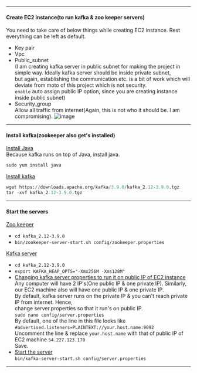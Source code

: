 --------------------------------------------------------------------------------------------------------------------------------
#### Create EC2 instance(to run kafka & zoo keeper servers)
You need to take care of below things while creating EC2 instance. Rest everything can be left as default.</br>
- Key pair</br>
- Vpc</br>
- Public_subnet</br>
  (I am creating kafka server in public subnet for making the project in simple way. Ideally kafka server should be inside private subnet,</br>
   but again, establishing the communication etc. is a bit of work which will deviate from moto of this project which is not security.</br>
   `enable` auto assign public IP option, since you are creating instance inside public subnet)</br>
- Security_group</br>
  Allow all traffic from internet(Again, this is not who it should be. I am compromising).
  ![image](https://github.com/user-attachments/assets/cc770fa4-6897-4220-a6c4-30c81e2ef49d)

--------------------------------------------------------------------------------------------------------------------------------
#### Install kafka(zookeeper also get's installed) 
<ins>Install Java</ins></br>
Because kafka runs on top of Java, install java.
```python
sudo yum install java
```
<ins>Install kafka</ins>
```python
wget https://downloads.apache.org/kafka/3.9.0/kafka_2.12-3.9.0.tgz
tar -xvf kafka_2.12-3.9.0.tgz
```
--------------------------------------------------------------------------------------------------------------------------------
#### Start the servers 
<ins>Zoo keeper</ins>
- `cd kafka_2.12-3.9.0`
- `bin/zookeeper-server-start.sh config/zookeeper.properties`

<ins>Kafka server</ins>
- `cd kafka_2.12-3.9.0`
- `export KAFKA_HEAP_OPTS="-Xmx256M -Xms128M"`
- <ins>Changing kafka server properties to run it on public IP of EC2 instance</ins></br>
  Any computer will have 2 IP's(One public IP & one private IP). Similarly, our EC2 machine also will have one public IP & one private IP.</br>
  By default, kafka server runs on the private IP & you can't reach private IP from internet. Hence,</br>
  change server.properties so that it run's on public IP.</br>
  `sudo nano config/server.properties`</br>
  By default, one of the line in this file looks like `#advertised.listeners=PLAINTEXT://your.host.name:9092`</br>
  Uncomment the line & replace `your.host.name` with that of public IP of EC2 machine `54.227.123.170`</br>
  Save.
- <ins>Start the server</ins></br>
  `bin/kafka-server-start.sh config/server.properties`

--------------------------------------------------------------------------------------------------------------------------
